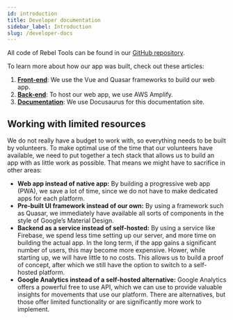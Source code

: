 ```yaml
---
id: introduction
title: Developer documentation
sidebar_label: Introduction
slug: /developer-docs
---
```


All code of Rebel Tools can be found in our [GitHub repository](https://github.com/activisthandbook/rebeltools).

To learn more about how our app was built, check out these articles:
1. **[Front-end](front-end)**: We use the Vue and Quasar frameworks to build our web app.
2. **[Back-end](back-end)**: To host our web app, we use AWS Amplify.
3. **[Documentation](documentation)**: We use Docusaurus for this documentation site. 


## Working with limited resources
We do not really have a budget to work with, so everything needs to be built by volunteers. To make optimal use of the time that our volunteers have available, we need to put together a tech stack that allows us to build an app with as little work as possible. That means we might have to sacrifice in other areas:
- **Web app instead of native app:** By building a progressive web app (PWA), we save a lot of time, since we do not have to make dedicated apps for each platform.
- **Pre-built UI framework instead of our own:** By using a framework such as Quasar, we immediately have available all sorts of components in the style of Google’s Material Design.
- **Backend as a service instead of self-hosted:** By using a service like Firebase, we spend less time setting up our server, and more time on building the actual app. In the long term, if the app gains a significant number of users, this may become more expensive. Hower, while starting up, we will have little to no costs. This allows us to build a proof of concept, after which we still have the option to switch to a self-hosted platform.
- **Google Analytics instead of a self-hosted alternative:** Google Analytics offers a powerful free to use API, which we can use to provide valuable insights for movements that use our platform. There are alternatives, but those offer limited functionality or are significantly more work to implement.
